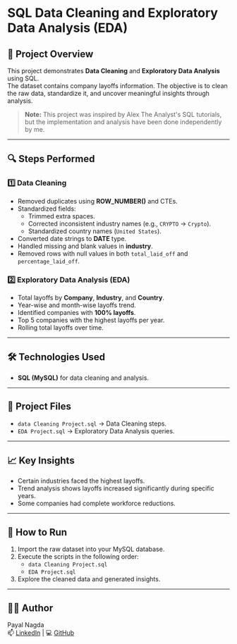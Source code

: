 # SQL Data Cleaning and Exploratory Data Analysis (EDA)

## 📌 Project Overview
This project demonstrates **Data Cleaning** and **Exploratory Data Analysis** using SQL.  
The dataset contains company layoffs information. The objective is to clean the raw data, standardize it, and uncover meaningful insights through analysis.

> **Note:** This project was inspired by Alex The Analyst's SQL tutorials, but the implementation and analysis have been done independently by me.

---

## 🔍 Steps Performed

### 1️⃣ Data Cleaning
- Removed duplicates using **ROW_NUMBER()** and CTEs.
- Standardized fields:
  - Trimmed extra spaces.
  - Corrected inconsistent industry names (e.g., `CRYPTO` → `Crypto`).
  - Standardized country names (`United States`).
- Converted date strings to **DATE** type.
- Handled missing and blank values in **industry**.
- Removed rows with null values in both `total_laid_off` and `percentage_laid_off`.

### 2️⃣ Exploratory Data Analysis (EDA)
- Total layoffs by **Company**, **Industry**, and **Country**.
- Year-wise and month-wise layoffs trend.
- Identified companies with **100% layoffs**.
- Top 5 companies with the highest layoffs per year.
- Rolling total layoffs over time.

---

## 🛠️ Technologies Used
- **SQL (MySQL)** for data cleaning and analysis.

---

## 📂 Project Files
- `data Cleaning Project.sql` → Data Cleaning steps.
- `EDA Project.sql` → Exploratory Data Analysis queries.

---

## 📈 Key Insights
- Certain industries faced the highest layoffs.
- Trend analysis shows layoffs increased significantly during specific years.
- Some companies had complete workforce reductions.

---

## 🚀 How to Run
1. Import the raw dataset into your MySQL database.
2. Execute the scripts in the following order:
   - `data Cleaning Project.sql`
   - `EDA Project.sql`
3. Explore the cleaned data and generated insights.

---

## 👩‍💻 Author
Payal Nagda  
📫 [LinkedIn](https://www.linkedin.com/in/payal-nagda) | 💻 [GitHub](https://github.com/Coder123-cpu-hash)
